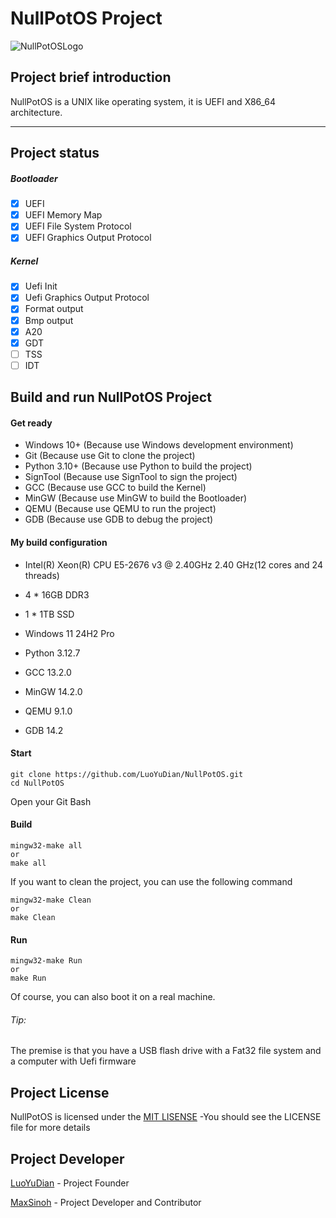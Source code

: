 # NullPotOS Project

![NullPotOSLogo](./Docs/img/logo/logo.bmp)

## Project brief introduction

NullPotOS is a UNIX like operating system, it is UEFI and X86_64 architecture.

--------------------------------

## Project status

##### Bootloader

- [X] UEFI
- [X] UEFI Memory Map
- [X] UEFI File System Protocol
- [X] UEFI Graphics Output Protocol

##### Kernel

- [X] Uefi Init
- [X] Uefi Graphics Output Protocol
- [X] Format output
- [X] Bmp output
- [X] A20
- [X] GDT
- [ ] TSS
- [ ] IDT

## Build and run NullPotOS Project

#### Get ready

- Windows 10+ (Because use Windows development environment)
- Git (Because use Git to clone the project)
- Python 3.10+ (Because use Python to build the project)
- SignTool (Because use SignTool to sign the project)
- GCC (Because use GCC to build the Kernel)
- MinGW (Because use MinGW to build the Bootloader)
- QEMU (Because use QEMU to run the project)
- GDB (Because use GDB to debug the project)

#### My build configuration

- Intel(R) Xeon(R) CPU E5-2676 v3 @ 2.40GHz   2.40 GHz(12 cores and 24 threads)
- 4 * 16GB DDR3
- 1 * 1TB SSD

- Windows 11 24H2 Pro
- Python 3.12.7
- GCC 13.2.0
- MinGW 14.2.0
- QEMU 9.1.0
- GDB 14.2

#### Start

``` Shell
git clone https://github.com/LuoYuDian/NullPotOS.git
cd NullPotOS
```

Open your Git Bash

#### Build

``` Shell
mingw32-make all
or
make all
```

If you want to clean the project, you can use the following command

``` Shell
mingw32-make Clean
or
make Clean
```

#### Run

``` Shell
mingw32-make Run
or
make Run
```

Of course, you can also boot it on a real machine.

###### Tip:

The premise is that you have a USB flash drive with a Fat32 file system and a computer with Uefi firmware

## Project License

NullPotOS is licensed under the [MIT LISENSE](LICENSE.md) -You should see the LICENSE file for more details

## Project Developer

[LuoYuDian](https://github.com/LuoYuDian) - Project Founder

[MaxSinoh](https://github.com/MaxSinoh) - Project Developer and Contributor
